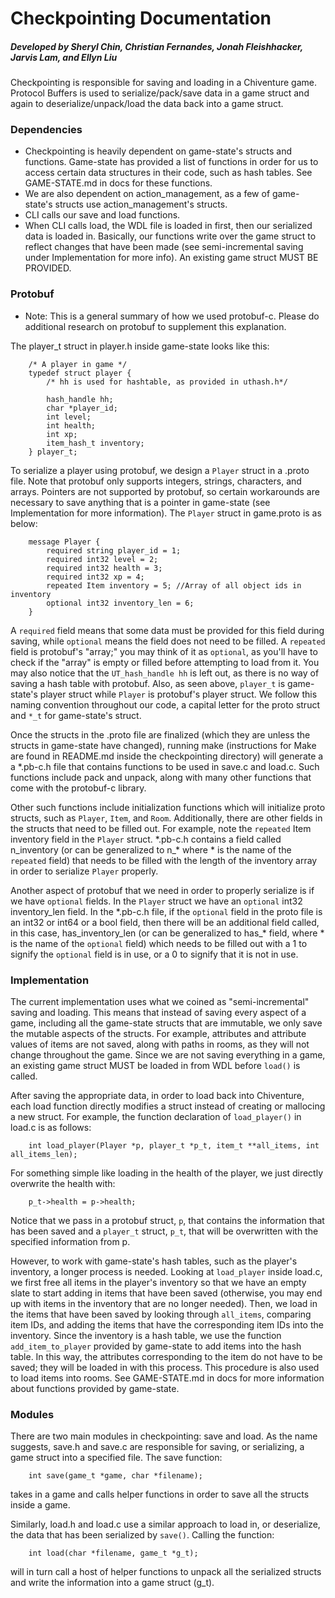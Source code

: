 # Checkpointing Documentation

##### Developed by Sheryl Chin, Christian Fernandes, Jonah Fleishhacker, Jarvis Lam, and Ellyn Liu

Checkpointing is responsible for saving and loading in a Chiventure game. Protocol Buffers is used to serialize/pack/save data in a game struct and again to deserialize/unpack/load the data back into a game struct. 

### Dependencies
* Checkpointing is heavily dependent on game-state's structs and functions. Game-state has provided a list of functions in order for us to access certain data structures in their code, such as hash tables. See GAME-STATE.md in docs for these functions. 
* We are also dependent on action_management, as a few of game-state's structs use action_management's structs.
* CLI calls our save and load functions.
* When CLI calls load, the WDL file is loaded in first, then our serialized data is loaded in. Basically, our functions write over the game struct to reflect changes that have been made (see semi-incremental saving under Implementation for more info). An existing game struct MUST BE PROVIDED.

### Protobuf
* Note: This is a general summary of how we used protobuf-c. Please do additional research on protobuf to supplement this explanation.

The player_t struct in player.h inside game-state looks like this:

```
    /* A player in game */
    typedef struct player {
        /* hh is used for hashtable, as provided in uthash.h*/
        
        hash_handle hh;
        char *player_id;
        int level;
        int health;
        int xp;
        item_hash_t inventory;
    } player_t;
```

To serialize a player using protobuf, we design a `Player` struct in a .proto file. Note that protobuf only supports integers, strings, characters, and arrays. Pointers are not supported by protobuf, so certain workarounds are necessary to save anything that is a pointer in game-state (see Implementation for more information). The `Player` struct in game.proto is as below:

```
    message Player {
        required string player_id = 1;
        required int32 level = 2;  
        required int32 health = 3;
        required int32 xp = 4;
        repeated Item inventory = 5; //Array of all object ids in inventory
        optional int32 inventory_len = 6;
    }
```
    
A `required` field means that some data must be provided for this field during saving, while `optional` means the field does not need to be filled. A `repeated` field is protobuf's "array;" you may think of it as `optional`, as you'll have to check if the "array" is empty or filled before attempting to load from it. You may also notice that the `UT_hash_handle hh` is left out, as there is no way of saving a hash table with protobuf. Also, as seen above, `player_t` is game-state's player struct while `Player` is protobuf's player struct. We follow this naming convention throughout our code, a capital letter for the proto struct and `*_t` for game-state's struct.

Once the structs in the .proto file are finalized (which they are unless the structs in game-state have changed), running make (instructions for Make are found in README.md inside the checkpointing directory) will generate a a \*.pb-c.h file that contains functions to be used in save.c and load.c. Such functions include pack and unpack, along with many other functions that come with the protobuf-c library.

Other such functions include initialization functions which will initialize proto structs, such as `Player`, `Item`, and `Room`. Additionally, there are other fields in the structs that need to be filled out. For example, note the `repeated` Item inventory field in the `Player` struct. \*.pb-c.h contains a field called n_inventory (or can be generalized to n_* where * is the name of the `repeated` field) that needs to be filled with the length of the inventory array in order to serialize `Player` properly. 

Another aspect of protobuf that we need in order to properly serialize is if we have `optional` fields. In the `Player` struct we have an `optional` int32 inventory_len field. In the \*.pb-c.h file, if the `optional` field in the proto file is an int32 or int64 or a bool field, then there will be an additional field called, in this case, has_inventory_len (or can be generalized to has_* field, where * is the name of the `optional` field) which needs to be filled out with a 1 to signify the `optional` field is in use, or a 0 to signify that it is not in use.

### Implementation
The current implementation uses what we coined as "semi-incremental" saving and loading. This means that instead of saving every aspect of a game, including all the game-state structs that are immutable, we only save the mutable aspects of the structs. For example, attributes and attribute values of items are not saved, along with paths in rooms, as they will not change throughout the game. Since we are not saving everything in a game, an existing game struct MUST be loaded in from WDL before `load()` is called. 

After saving the appropriate data, in order to load back into Chiventure, each load function directly modifies a struct instead of creating or mallocing a new struct. For example, the function  declaration of `load_player()` in load.c is as follows: 
```
    int load_player(Player *p, player_t *p_t, item_t **all_items, int all_items_len);
```
For something simple like loading in the health of the player, we just directly overwrite the health with:
```
    p_t->health = p->health;
````
    
Notice that we pass in a protobuf struct, `p`, that contains the information that has been saved and a `player_t` struct, `p_t`, that will be overwritten with the specified information from p.

However, to work with game-state's hash tables, such as the player's inventory, a longer process is needed. Looking at `load_player` inside load.c, we first free all items in the player's inventory so that we have an empty slate to start adding in items that have been saved (otherwise, you may end up with items in the inventory that are no longer needed). Then, we load in the items that have been saved by looking through `all_items`, comparing item IDs, and adding the items that have the corresponding item IDs into the inventory. Since the inventory is a hash table, we use the function `add_item_to_player` provided by game-state to add items into the hash table. In this way, the attributes corresponding to the item do not have to be saved; they will be loaded in with this process. This procedure is also used to load items into rooms. See GAME-STATE.md in docs for more information about functions provided by game-state.

### Modules
There are two main modules in checkpointing: save and load. As the name suggests, save.h and save.c are responsible for saving, or serializing, a game struct into a specified file. The save function:
```
    int save(game_t *game, char *filename);
```
takes in a game and calls helper functions in order to save all the structs inside a game.

Similarly, load.h and load.c use a similar approach to load in, or deserialize, the data that has been serialized by `save()`. Calling the function:
```
    int load(char *filename, game_t *g_t);
```
will in turn call a host of helper functions to unpack all the serialized structs and write the information into a game struct (g_t).
